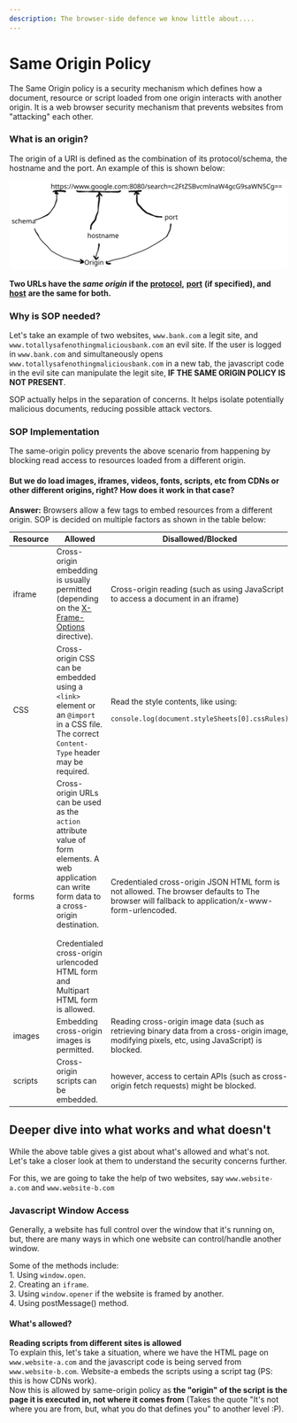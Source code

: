 ```yaml
---
description: The browser-side defence we know little about....
---
```


# Same Origin Policy

The Same Origin policy is a security mechanism which defines how a document, resource or script loaded from one origin interacts with another origin. It is a web browser security mechanism that prevents websites from "attacking" each other.

### What is an origin?

The origin of a URI is defined as the combination of its protocol/schema, the hostname and the port.  An example of this is shown below:

<img src="../../.gitbook/assets/file.excalidraw (2).svg" alt="" class="gitbook-drawing">

**Two URLs have the **_**same origin**_** if the** [**protocol**](https://developer.mozilla.org/en-US/docs/Glossary/Protocol)**,** [**port**](https://developer.mozilla.org/en-US/docs/Glossary/Port) **(if specified), and** [**host**](https://developer.mozilla.org/en-US/docs/Glossary/Host) **are the same for both.**&#x20;

### Why is SOP needed?

Let's take an example of two websites, `www.bank.com` a legit site, and `www.totallysafenothingmaliciousbank.com` an evil site. If the user is logged in `www.bank.com` and simultaneously opens `www.totallysafenothingmaliciousbank.com` in a new tab, the javascript code in the evil site can manipulate the legit site, **IF THE SAME ORIGIN POLICY IS NOT PRESENT**.

SOP actually helps in the separation of concerns. It helps isolate potentially malicious documents, reducing possible attack vectors.

### SOP Implementation

The same-origin policy prevents the above scenario from happening by blocking read access to resources loaded from a different origin.&#x20;

#### But we do load images, iframes, videos, fonts, scripts, etc from CDNs or other different origins, right?  How does it work in that case?&#x20;

**Answer:** Browsers allow a few tags to embed resources from a different origin. SOP is decided on multiple factors as shown in the table below:

<table><thead><tr><th width="106.33333333333331">Resource</th><th width="355">Allowed</th><th>Disallowed/Blocked</th></tr></thead><tbody><tr><td>iframe</td><td>Cross-origin embedding is usually permitted (depending on the <a href="security-headers/x-frame-options.md">X-Frame-Options</a> directive).</td><td>Cross-origin reading (such as using JavaScript to access a document in an iframe)</td></tr><tr><td>CSS</td><td>Cross-origin CSS can be embedded using a <code>&#x3C;link></code> element or an <code>@import</code> in a CSS file. The correct <code>Content-Type</code> header may be required.</td><td><p>Read the style contents, like using:</p><pre class="language-js" data-overflow="wrap"><code class="lang-js">console.log(document.styleSheets[0].cssRules)
</code></pre></td></tr><tr><td>forms</td><td>Cross-origin URLs can be used as the <code>action</code> attribute value of form elements. A web application can write form data to a cross-origin destination.<br><br>Credentialed cross-origin urlencoded HTML form and Multipart HTML form is allowed.</td><td>Credentialed cross-origin JSON HTML form is not allowed. The browser defaults to The browser will fallback to application/x-www-form-urlencoded.</td></tr><tr><td>images</td><td>Embedding cross-origin images is permitted.</td><td>Reading cross-origin image data (such as retrieving binary data from a cross-origin image, modifying pixels, etc, using JavaScript) is blocked.</td></tr><tr><td>scripts</td><td>Cross-origin scripts can be embedded. </td><td>however, access to certain APIs (such as cross-origin fetch requests) might be blocked.</td></tr></tbody></table>

## Deeper dive into what works and what doesn't

While the above table gives a gist about what's allowed and what's not. Let's take a closer look at them to understand the security concerns further.&#x20;

For this, we are going to take the help of two websites, say `www.website-a.com` and `www.website-b.com`

### Javascript Window Access

Generally, a website has full control over the window that it's running on, but, there are many ways in which one website can control/handle another window.

Some of the methods include:\
&#x20;  1\. Using `window.open`.\
&#x20;  2\. Creating an `iframe`.\
&#x20;  3\. Using `window.opener` if the website is framed by another.\
&#x20;  4\. Using postMessage() method. &#x20;

#### What's allowed?

**Reading scripts from different sites is allowed** \
To explain this, let's take a situation, where we have the HTML page on `www.website-a.com` and the javascript code is being served from `www.website-b.com`.  Website-a embeds the scripts using a script tag (PS: this is how CDNs work).\
Now this is allowed by same-origin policy as **the "origin" of the script is the page it is executed in, not where it comes from** (Takes the quote "It's not where you are from, but, what you do that defines you" to another level :P).



